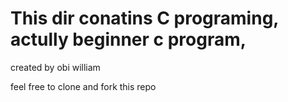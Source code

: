 # This dir conatins C programing, actully beginner c program, 

created by obi william

feel free to clone and fork this repo
